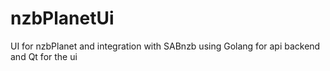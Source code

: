 # nzbPlanetUi
UI for nzbPlanet and integration with SABnzb using Golang for api backend and Qt for the ui
